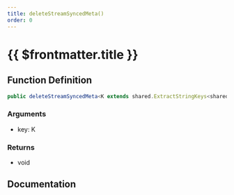 ```yaml
---
title: deleteStreamSyncedMeta()
order: 0
---
```


# {{ $frontmatter.title }}

## Function Definition

```ts
public deleteStreamSyncedMeta<K extends shared.ExtractStringKeys<shared.ICustomPlayerStreamSyncedMeta>>(key: K): void;
```

### Arguments

* key: K

### Returns

* void

## Documentation

<!--@include: ./parts/deleteStreamSyncedMeta.md-->

